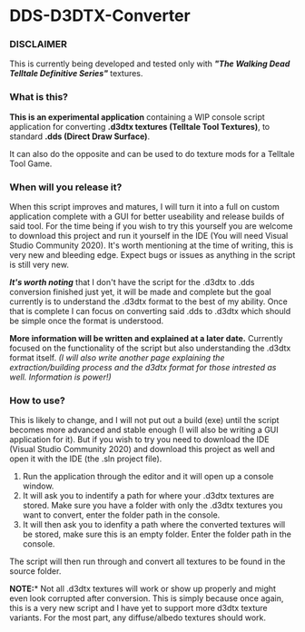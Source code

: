 # DDS-D3DTX-Converter

### DISCLAIMER

This is currently being developed and tested only with ***"The Walking Dead Telltale Definitive Series"*** textures.

### What is this?

**This is an experimental application** containing a WIP console script application for converting **.d3dtx textures (Telltale Tool Textures)**, to standard **.dds (Direct Draw Surface)**. 

It can also do the opposite and can be used to do texture mods for a Telltale Tool Game.

### When will you release it?

When this script improves and matures, I will turn it into a full on custom application complete with a GUI for better useability and release builds of said tool. For the time being if you wish to try this yourself you are welcome to download this project and run it yourself in the IDE (You will need Visual Studio Community 2020). It's worth mentioning at the time of writing, this is very new and bleeding edge. Expect bugs or issues as anything in the script is still very new.

***It's worth noting*** that I don't have the script for the .d3dtx to .dds conversion finished just yet, it will be made and complete but the goal currently is to understand the .d3dtx format to the best of my ability. Once that is complete I can focus on converting said .dds to .d3dtx which should be simple once the format is understood.


**More information will be written and explained at a later date.** Currently focused on the functionality of the script but also understanding the .d3dtx format itself. *(I will also write another page explaining the extraction/building process and the d3dtx format for those intrested as well. Information is power!)*

### How to use?

This is likely to change, and I will not put out a build (exe) until the script becomes more advanced and stable enough (I will also be writing a GUI application for it). But if you wish to try you need to download the IDE (Visual Studio Community 2020) and download this project as well and open it with the IDE (the .sln project file).

1. Run the application through the editor and it will open up a console window. 
2. It will ask you to indentify a path for where your .d3dtx textures are stored. Make sure you have a folder with only the .d3dtx textures you want to convert, enter the folder path in the console.
3. It will then ask you to idenfity a path where the converted textures will be stored, make sure this is an empty folder. Enter the folder path in the console.

The script will then run through and convert all textures to be found in the source folder. 

**NOTE:*** Not all .d3dtx textures will work or show up properly and might even look corrupted after conversion. This is simply because once again, this is a very new script and I have yet to support more d3dtx texture variants. For the most part, any diffuse/albedo textures should work.
